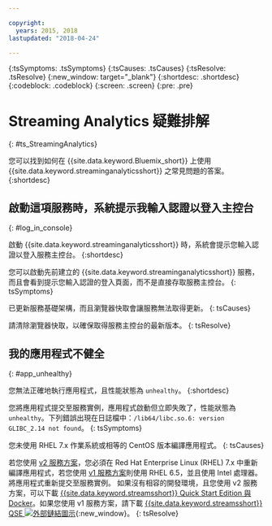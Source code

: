 ```yaml
---

copyright:
  years: 2015, 2018
lastupdated: "2018-04-24"

---
```


<!-- Attribute definitions -->
{:tsSymptoms: .tsSymptoms}
{:tsCauses: .tsCauses}
{:tsResolve: .tsResolve}
{:new_window: target="_blank"}
{:shortdesc: .shortdesc}
{:codeblock: .codeblock}
{:screen: .screen}
{:pre: .pre}

# Streaming Analytics 疑難排解
{: #ts_StreamingAnalytics}

您可以找到如何在 {{site.data.keyword.Bluemix_short}} 上使用 {{site.data.keyword.streaminganalyticsshort}} 之常見問題的答案。
{:shortdesc}

## 啟動這項服務時，系統提示我輸入認證以登入主控台
{: #log_in_console}

啟動 {{site.data.keyword.streaminganalyticsshort}} 時，系統會提示您輸入認證以登入服務主控台。
{:shortdesc}

您可以啟動先前建立的 {{site.data.keyword.streaminganalyticsshort}} 服務，而且會看到提示您輸入認證的登入頁面，而不是直接存取服務主控台。
{: tsSymptoms}

已更新服務基礎架構，而且瀏覽器快取會讓服務無法取得更新。
{: tsCauses}

請清除瀏覽器快取，以確保取得服務主控台的最新版本。
{: tsResolve}

## 我的應用程式不健全
{: #app_unhealthy}

您無法正確地執行應用程式，且性能狀態為 `unhealthy`。
{:shortdesc}

您將應用程式提交至服務實例，應用程式啟動但立即失敗了，性能狀態為 `unhealthy`。下列錯誤出現在日誌檔中：`/lib64/libc.so.6: version GLIBC_2.14 not found`。
{: tsSymptoms}

您未使用 RHEL 7.x 作業系統或相等的 CentOS 版本編譯應用程式。
{: tsCauses}

若您使用 [v2 服務方案](/docs/services/StreamingAnalytics/service_plans.html)，您必須在 Red Hat Enterprise Linux (RHEL) 7.x 中重新編譯應用程式，若您使用 [v1 服務方案](/docs/services/StreamingAnalytics/service_plans.html)則使用 RHEL 6.5，並且使用 Intel 處理器。將應用程式重新提交至服務實例。
如果沒有相容的開發環境，且您使用 v2 服務方案，可以下載 [{{site.data.keyword.streamsshort}} Quick Start Edition 與 Docker](https://www-01.ibm.com/marketing/iwm/iwm/web/preLogin.do?source=swg-ibmistvi)。如果您使用 v1 服務方案，請下載 [{{site.data.keyword.streamsshort}} QSE ![外部鏈結圖示](../../icons/launch-glyph.svg "外部鏈結圖示")](http://ibmstreams.github.io/streamsx.documentation/docs/4.2/qse-intro/){:new_window}。
{: tsResolve}
